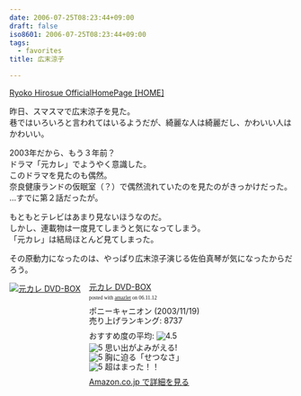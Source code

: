 ```yaml
---
date: 2006-07-25T08:23:44+09:00
draft: false
iso8601: 2006-07-25T08:23:44+09:00
tags:
  - favorites
title: 広末涼子

---
```


<div class="entry-body">
  <p><a href="http://www.ryoko-hirosue.org/">Ryoko Hirosue OfficialHomePage [HOME]</a></p>

  <p>昨日、スマスマで広末涼子を見た。<br />
    巷ではいろいろと言われてはいるようだが、綺麗な人は綺麗だし、かわいい人はかわいい。</p>

  <p>2003年だから、もう３年前？<br />
    ドラマ「元カレ」でようやく意識した。<br />
    このドラマを見たのも偶然。<br />
    奈良健康ランドの仮眠室（？）で偶然流れていたのを見たのがきっかけだった。<br />
    …すでに第２話だったが。</p>

  <p>もともとテレビはあまり見ないほうなのだ。<br />
    しかし、連載物は一度見てしまうと気になってしまう。<br />
    「元カレ」は結局ほとんど見てしまった。</p>

  <p>その原動力になったのは、やっぱり広末涼子演じる佐伯真琴が気になったからだろう。</p>

  <div class="amazlet-box" style="margin-bottom:0px;">
    <div class="amazlet-image" style="float:left;"><a href="http://www.amazon.co.jp/exec/obidos/ASIN/B0000DCUUY/nqounet-22/ref=nosim/" name="amazletlink" id="amazletlink"><img src="http://images-jp.amazon.com/images/P/B0000DCUUY.09.MZZZZZZZ.jpg" alt="元カレ DVD-BOX" style="border: none;" /></a></div>
    <div class="amazlet-info" style="float:left;margin-left:15px;line-height:120%">
      <div class="amazlet-name" style="margin-bottom:10px;line-height:120%"><a href="http://www.amazon.co.jp/exec/obidos/ASIN/B0000DCUUY/nqounet-22/ref=nosim/" name="amazletlink" id="amazletlink">元カレ DVD-BOX</a>
        <div class="amazlet-powered-date" style="font-size:7pt;margin-top:5px;font-family:verdana;line-height:120%">posted with <a href="http://app.amazlet.com/amazlet/" title="元カレ DVD-BOX">amazlet</a> on 06.11.12</div>
      </div>
      <div class="amazlet-detail">ポニーキャニオン (2003/11/19)<br />売り上げランキング: 8737<br /></div>
      <div class="amazlet-review" style="margin-top:10px; margin-bottom:10px">
        <div class="amazlet-review-average" style="margin-bottom:5px">おすすめ度の平均: <img src="http://images-jp.amazon.com/images/G/09/x-locale/common/customer-reviews/stars-4-5.gif" alt="4.5" /></div><img src="http://images-jp.amazon.com/images/G/09/x-locale/common/customer-reviews/stars-5-0.gif" alt="5" /> 思い出がよみがえる!<br /><img src="http://images-jp.amazon.com/images/G/09/x-locale/common/customer-reviews/stars-5-0.gif" alt="5" /> 胸に迫る「せつなさ」<br /><img src="http://images-jp.amazon.com/images/G/09/x-locale/common/customer-reviews/stars-5-0.gif" alt="5" /> 超はまった！！<br />
      </div>
      <div class="amazlet-link" style="margin-top: 5px"><a href="http://www.amazon.co.jp/exec/obidos/ASIN/B0000DCUUY/nqounet-22/ref=nosim/" name="amazletlink" id="amazletlink">Amazon.co.jp で詳細を見る</a></div>
    </div>
    <div class="amazlet-footer" style="clear: left"></div>
  </div>

</div>
